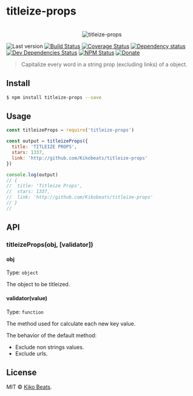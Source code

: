 # titleize-props

<p align="center">
  <br>
  <img src="https://i.imgur.com/Mh13XWB.gif" alt="titleize-props">
  <br>
</p>

![Last version](https://img.shields.io/github/tag/Kikobeats/titleize-props.svg?style=flat-square)
[![Build Status](https://img.shields.io/travis/Kikobeats/titleize-props/master.svg?style=flat-square)](https://travis-ci.org/Kikobeats/titleize-props)
[![Coverage Status](https://img.shields.io/coveralls/Kikobeats/titleize-props.svg?style=flat-square)](https://coveralls.io/github/Kikobeats/titleize-props)
[![Dependency status](https://img.shields.io/david/Kikobeats/titleize-props.svg?style=flat-square)](https://david-dm.org/Kikobeats/titleize-props)
[![Dev Dependencies Status](https://img.shields.io/david/dev/Kikobeats/titleize-props.svg?style=flat-square)](https://david-dm.org/Kikobeats/titleize-props#info=devDependencies)
[![NPM Status](https://img.shields.io/npm/dm/titleize-props.svg?style=flat-square)](https://www.npmjs.org/package/titleize-props)
[![Donate](https://img.shields.io/badge/donate-paypal-blue.svg?style=flat-square)](https://paypal.me/Kikobeats)

> Capitalize every word in a string prop (excluding links) of a object.

## Install

```bash
$ npm install titleize-props --save
```

## Usage

```js
const titleizeProps = require('titleize-props')

const output = titleizeProps({
  title: 'TITLEIZE PROPS',
  stars: 1337,
  link: 'http://github.com/Kikobeats/titleize-props'
})

console.log(output)
// {
//  title: 'Titleize Props',
//  stars: 1337,
//  link: 'http://github.com/Kikobeats/titleize-props'
// }
//
```

## API

### titleizeProps(obj, [validator])

#### obj

Type: `object`

The object to be titleized.

#### validator(value)

Type: `function`<br>

The method used for calculate each new key value.

The behavior of the default method:

- Exclude non strings values.
- Exclude urls.

## License

MIT © [Kiko Beats](https://github.com/Kikobeats).
